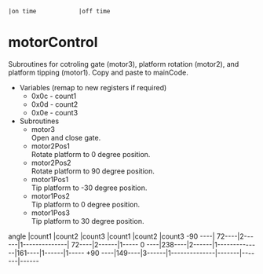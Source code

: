 	|on time			|off time
# motorControl
Subroutines for cotroling gate (motor3), platform rotation (motor2), and platform tipping (motor1). Copy and paste to mainCode.

- Variables (remap to new registers if required)
  - 0x0c - count1
  - 0x0d - count2
  - 0x0e - count3
- Subroutines
  - motor3 </br>
    Open and close gate.
  - motor2Pos1 </br>
    Rotate platform to 0 degree position.
  - motor2Pos2 </br>
    Rotate platform to 90 degree position.
  - motor1Pos1 </br>
    Tip platform to -30 degree position.
  - motor1Pos2 </br>
    Tip platform to 0 degree position.
   - motor1Pos3 </br>
    Tip platform to 30 degree position.

angle	|count1	|count2	|count3		|count1	|count2	|count3
-90 ----| 72----|2------|1--------------| 72----|2------|1-----
  0 ----|238----|2------|1--------------|161----|1------|1-----
+90 ----|149----|3------|1--------------|-------|-------|------
